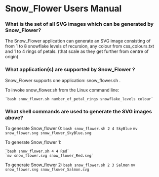 # Snow_Flower Users Manual


### What is the set of all SVG images which can be generated by Snow_Flower?
The Snow_Flower application can generate an SVG image consisting of from 1 to 8 snowflake levels of recursion, any colour from  css_colours.txt  and 1 to 4 rings of petals. (that scale as they get further from centre of origin)

### What application(s) are supported by Snow_Flower ?
 Snow_Flower  supports one application: snow_flower.sh .

To invoke snow_flower.sh from the Linux command line:

	`bash snow_flower.sh number_of_petal_rings snowflake_levels colour`


### What shell commands are used to generate the SVG images above?
To generate Snow_flower 0:
	`bash snow_flower.sh 2 4 SkyBlue`
	`mv snow_flower.svg snow_flower_SkyBlue.svg`

To generate Snow_flower 1:

	`bash snow_flower.sh 4 4 Red`
	`mv snow_flower.svg snow_flower_Red.svg`

To generate Snow_flower 2:
	`bash snow_flower.sh 2 3 Salmon`
	`mv snow_flower.svg snow_flower_Salmon.svg`
